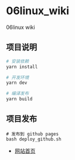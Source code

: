 # 06linux_wiki
06linux wiki 


## 项目说明
```sh
# 安装依赖
yarn install

# 开发环境
yarn dev

# 编译发布
yarn build
```

## 项目发布
```
# 发布到 github pages 
bash deploy_github.sh 
```

+ [网站首页](https://06linux.github.io/06linux_wiki/)
